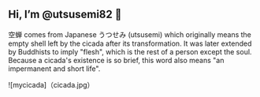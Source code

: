 ## Hi, I’m @utsusemi82 👋

空蝉 comes from Japanese うつせみ (utsusemi) which originally means the empty shell left by the cicada after its transformation. It was later extended by Buddhists to imply "flesh", which is the rest of a person except the soul. Because a cicada's existence is so brief, this word also means "an impermanent and short life".

![mycicada]（cicada.jpg）

<!---
utsusemi82/utsusemi82 is a ✨ special ✨ repository because its `README.md` (this file) appears on your GitHub profile.
You can click the Preview link to take a look at your changes.
--->
